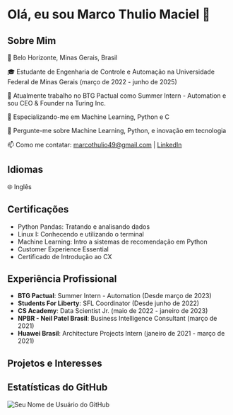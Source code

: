 
# Olá, eu sou Marco Thulio Maciel 👋

## Sobre Mim
📍 Belo Horizonte, Minas Gerais, Brasil

🎓 Estudante de Engenharia de Controle e Automação na Universidade Federal de Minas Gerais (março de 2022 - junho de 2025)

🔭 Atualmente trabalho no BTG Pactual como Summer Intern - Automation e sou CEO & Founder na Turing Inc.

🌱 Especializando-me em Machine Learning, Python e C

💬 Pergunte-me sobre Machine Learning, Python, e inovação em tecnologia

📫 Como me contatar: marcothulio49@gmail.com | [LinkedIn](www.linkedin.com/in/marco-thulio-maciel)

## Idiomas
🌐 Inglês 
## Certificações
- Python Pandas: Tratando e analisando dados
- Linux I: Conhecendo e utilizando o terminal
- Machine Learning: Intro a sistemas de recomendação em Python
- Customer Experience Essential
- Certificado de Introdução ao CX

## Experiência Profissional
- **BTG Pactual**: Summer Intern - Automation (Desde março de 2023)
- **Students For Liberty**: SFL Coordinator (Desde junho de 2022)
- **CS Academy**: Data Scientist Jr. (maio de 2022 - janeiro de 2023)
- **NPBR - Neil Patel Brasil**: Business Intelligence Consultant (março de 2021)
- **Huawei Brasil**: Architecture Projects Intern (janeiro de 2021 - março de 2021)

## Projetos e Interesses

## Estatísticas do GitHub
![Seu Nome de Usuário do GitHub](https://github-readme-stats.vercel.app/api?username=[SeuNomeDeUsuario]&show_icons=true)
